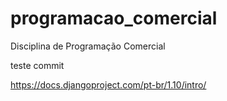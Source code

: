 ﻿# programacao_comercial
Disciplina de Programação Comercial

teste commit


https://docs.djangoproject.com/pt-br/1.10/intro/
